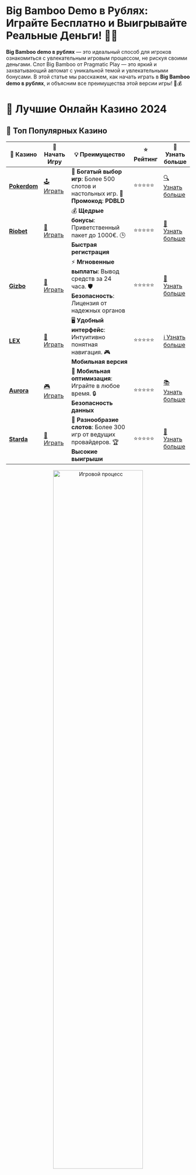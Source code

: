 # **Big Bamboo Demo в Рублях**: Играйте Бесплатно и Выигрывайте Реальные Деньги! 🎰💥

**Big Bamboo demo в рублях** — это идеальный способ для игроков ознакомиться с увлекательным игровым процессом, не рискуя своими деньгами. Слот Big Bamboo от Pragmatic Play — это яркий и захватывающий автомат с уникальной темой и увлекательными бонусами. В этой статье мы расскажем, как начать играть в **Big Bamboo demo в рублях**, и объясним все преимущества этой версии игры! 🎉💰

# 🎰 Лучшие Онлайн Казино 2024

## 🌟 Топ Популярных Казино

| 🎲 **Казино** | 🔗 **Начать Игру** | 💡 **Преимущество** | ⭐ **Рейтинг** | 🔗 **Узнать больше** |
|--------------|---------------------|---------------------|----------------|----------------------|
| [**Pokerdom**](https://brandplay.link/4k77v2yx) | [🕹️ Играть](https://brandplay.link/4k77v2yx) | 🎉 **Богатый выбор игр**: Более 500 слотов и настольных игр. 🎁 **Промокод**: **PDBLD** | ⭐⭐⭐⭐⭐ | [🔍 Узнать больше](https://brandplay.link/4k77v2yx) |
| [**Riobet**](https://brandplay.link/7xBLTPyj) | [🎰 Играть](https://brandplay.link/7xBLTPyj) | 💰 **Щедрые бонусы**: Приветственный пакет до 1000€. 🕒 **Быстрая регистрация** | ⭐⭐⭐⭐⭐ | [📖 Узнать больше](https://brandplay.link/7xBLTPyj) |
| [**Gizbo**](https://brandplay.link/bprXw4YV) | [🎲 Играть](https://brandplay.link/bprXw4YV) | ⚡ **Мгновенные выплаты**: Вывод средств за 24 часа. 🛡️ **Безопасность**: Лицензия от надежных органов | ⭐⭐⭐⭐⭐ | [📝 Узнать больше](https://brandplay.link/bprXw4YV) |
| [**LEX**](https://brandplay.link/zW4hdDFV) | [🤑 Играть](https://brandplay.link/zW4hdDFV) | 🖥️ **Удобный интерфейс**: Интуитивно понятная навигация. 🎮 **Мобильная версия** | ⭐⭐⭐⭐⭐ | [ℹ️ Узнать больше](https://brandplay.link/zW4hdDFV) |
| [**Aurora**](https://10trafic-stat2.com/click/668546556bcc6313411604bd/6766/13032/subaccount) | [🎮 Играть](https://10trafic-stat2.com/click/668546556bcc6313411604bd/6766/13032/subaccount) | 📱 **Мобильная оптимизация**: Играйте в любое время. 🔒 **Безопасность данных** | ⭐⭐⭐⭐⭐ | [📚 Узнать больше](https://10trafic-stat2.com/click/668546556bcc6313411604bd/6766/13032/subaccount) |
| [**Starda**](https://brandplay.link/fB7xwRFL) | [🎯 Играть](https://brandplay.link/fB7xwRFL) | 🎰 **Разнообразие слотов**: Более 300 игр от ведущих провайдеров. 🏆 **Высокие выигрыши** | ⭐⭐⭐⭐⭐ | [🔎 Узнать больше](https://brandplay.link/fB7xwRFL) |

<div align="center">
    <img src="https://i.pinimg.com/originals/87/9e/b9/879eb9354dd0699582408b68f2e253b2.gif" alt="Игровой процесс" width="70%">
</div>

## 💎 Лучшие Бонусы и Акции

| 🎲 **Казино** | 🔗 **Начать Игру** | 💡 **Преимущество** | ⭐ **Рейтинг** | 🔗 **Узнать больше** |
|--------------|---------------------|---------------------|----------------|----------------------|
| [**Kometa**](https://brandplay.link/8ZymQJV8) | [🎰 Играть](https://brandplay.link/8ZymQJV8) | 🎁 **Эксклюзивные бонусы**: Регулярные акции и промо. 🔄 **Программы лояльности** | ⭐⭐⭐⭐☆ | [🔍 Узнать больше](https://brandplay.link/8ZymQJV8) |
| [**R7**](https://brandplay.link/bMd3Yjsw) | [🕹️ Играть](https://brandplay.link/bMd3Yjsw) | 🕒 **Круглосуточная поддержка**: Всегда на связи. 💸 **Высокие лимиты** | ⭐⭐⭐⭐☆ | [📖 Узнать больше](https://brandplay.link/bMd3Yjsw) |
| [**7K**](https://brandplay.link/BvQyFShp) | [🎲 Играть](https://brandplay.link/BvQyFShp) | 🌟 **Эксклюзивные бонусы**: Только для VIP игроков. 🎉 **Сезонные акции** | ⭐⭐⭐⭐☆ | [📝 Узнать больше](https://brandplay.link/BvQyFShp) |
| [**Kent**](https://brandplay.link/Fv2WP3js) | [🤑 Играть](https://brandplay.link/Fv2WP3js) | 📈 **Высокий RTP**: Более 98%. 💼 **Профессиональная поддержка** | ⭐⭐⭐⭐☆ | [ℹ️ Узнать больше](https://brandplay.link/Fv2WP3js) |
| [**1Xslots**](https://brandplay.link/hSB1khtr) | [🎮 Играть](https://brandplay.link/hSB1khtr) | 🎉 **Множество акций**: Еженедельные бонусы и турниры. 🛡️ **Безопасность** | ⭐⭐⭐⭐☆ | [📚 Узнать больше](https://brandplay.link/hSB1khtr) |
| [**Gama**](https://brandplay.link/j6NMKsDz) | [🎯 Играть](https://brandplay.link/j6NMKsDz) | 🔍 **Интуитивный интерфейс**: Легкость использования. 🏅 **Престижные турниры** | ⭐⭐⭐⭐☆ | [🔎 Узнать больше](https://brandplay.link/j6NMKsDz) |

<div align="center">
    <img src="https://i.pinimg.com/originals/87/9e/b9/879eb9354dd0699582408b68f2e253b2.gif" alt="Игровой процесс" width="70%">
</div>

## 🚀 Быстрые Выигрыши и Поддержка

| 🎲 **Казино** | 🔗 **Начать Игру** | 💡 **Преимущество** | ⭐ **Рейтинг** | 🔗 **Узнать больше** |
|--------------|---------------------|---------------------|----------------|----------------------|
| [**Onion**](https://brandplay.link/zBGRVpQ9) | [🎰 Играть](https://brandplay.link/zBGRVpQ9) | 🤑 **Низкие ставки**: Идеально для начинающих. 🔄 **Быстрые выводы** | ⭐⭐⭐⭐☆ | [🔍 Узнать больше](https://brandplay.link/zBGRVpQ9) |
| [**Чемпион**](https://temon-gter.cfd/go/lRq?p80412p304504pcc44t17455) | [🕹️ Играть](https://temon-gter.cfd/go/lRq?p80412p304504pcc44t17455) | 🏅 **Лояльная программа**: Награды за активность. 🎁 **Ежемесячные бонусы** | ⭐⭐⭐⭐☆ | [📖 Узнать больше](https://temon-gter.cfd/go/lRq?p80412p304504pcc44t17455) |
| [**Vavada**](https://vavadapartner.pro/?promo=ea5c9275-6854-4505-94fc-95ab18221945-linkb2) | [🎲 Играть](https://vavadapartner.pro/?promo=ea5c9275-6854-4505-94fc-95ab18221945-linkb2) | 🚀 **Быстрая регистрация**: Начните играть мгновенно. 🔐 **Безопасные транзакции** | ⭐⭐⭐⭐☆ | [📝 Узнать больше](https://vavadapartner.pro/?promo=ea5c9275-6854-4505-94fc-95ab18221945-linkb2) |
| [**Friends**](https://gofriends.kim/linkb2) | [🤑 Играть](https://gofriends.kim/linkb2) | 🤝 **Социальные игры**: Играйте с друзьями. 🌐 **Мультиплатформенность** | ⭐⭐⭐⭐☆ | [ℹ️ Узнать больше](https://gofriends.kim/linkb2) |
| [**1WIN**](https://brandplay.link/smXVpBbG) | [🎮 Играть](https://brandplay.link/smXVpBbG) | 🏆 **Спортивные ставки**: Широкий выбор видов спорта. 💵 **Высокие коэффициенты** | ⭐⭐⭐⭐☆ | [📚 Узнать больше](https://brandplay.link/smXVpBbG) |
| [**Drip**](https://drp-ircp01.com/c07e6a3db) | [🎯 Играть](https://drp-ircp01.com/c07e6a3db) | 🌐 **Инновационные игры**: Новейшие игровые технологии. 🛡️ **Высокая безопасность** | ⭐⭐⭐⭐☆ | [🔎 Узнать больше](https://drp-ircp01.com/c07e6a3db) |
| [**JoyCasino**](https://rpc30.call2me.pro/?/ru/registration?apkpop=0&partner=p24970p3291217pc98f) | [🎰 Играть](https://rpc30.call2me.pro/?/ru/registration?apkpop=0&partner=p24970p3291217pc98f) | 🎁 **Приятные бонусы**: Ежедневные акции и подарки. 🕹️ **Разнообразие игр** | ⭐⭐⭐⭐☆ | [🔍 Узнать больше](https://rpc30.call2me.pro/?/ru/registration?apkpop=0&partner=p24970p3291217pc98f) |

<div align="center">
    <img src="https://i.pinimg.com/originals/87/9e/b9/879eb9354dd0699582408b68f2e253b2.gif" alt="Игровой процесс" width="70%">
</div>
---

✨ **Выбирайте лучшее казино для себя и наслаждайтесь игрой! Удачи!** ✨
![Big Bamboo Demo в Рублях](https://i.pinimg.com/originals/a9/29/6e/a9296ea1cf6a7c20a985e593451f0323.png)

### Что Такое **Big Bamboo Demo в Рублях**? 🤔

**Big Bamboo demo в рублях** — это демо-версия популярного слота **Big Bamboo**, в которой используется виртуальная валюта (рубли), что позволяет игрокам бесплатно пробовать игру без реальных финансовых рисков. Игра предоставляется в полном объеме, с доступом ко всем функциям, но вместо реальных денег используются демо-рубли. Это отличный способ изучить игру, протестировать стратегии и наслаждаться процессом, не вкладывая деньги! 🎮💸

### Преимущества **Big Bamboo Demo в Рублях** 🎁

1. **Безопасность и комфорт** 🛡️  
   Вы можете играть без страха потерять деньги. Все ставки делаются в демо-рублях, что позволяет протестировать игру без финансовых рисков.

2. **Ознакомление с механикой игры** 🔍  
   Демо-версия позволяет игрокам изучить все особенности игрового автомата, его бонусы, символы и фишки, не спешить с реальными ставками.

3. **Развлечение без вложений** 🎉  
   **Big Bamboo demo в рублях** — это способ по-настоящему наслаждаться игрой без необходимости тратить деньги. Это идеальная альтернатива для новичков, желающих попробовать слоты перед тем, как начать игру на реальные деньги.

4. **Тестирование стратегий** 💡  
   Вы можете смело пробовать различные стратегии игры, не беспокоясь о последствиях. Это отличный способ понять, как работает слот и какие комбинации приносят прибыль.

### Как Играть в **Big Bamboo Demo в Рублях**? 🏁

Чтобы начать играть в **Big Bamboo demo в рублях**, следуйте этим шагам:

1. **Выберите онлайн-казино** 🌐  
   Найдите платформу, которая предлагает демо-версию слота **Big Bamboo**. Многие онлайн-казино предлагают бесплатный доступ к демо-играм.

2. **Запустите игру** 🎮  
   После регистрации на платформе выберите слот **Big Bamboo** и выберите демо-режим. Игровой автомат загрузится, и вы сможете начать играть с виртуальными рублями.

3. **Понять правила** 📜  
   Перед началом игры ознакомьтесь с правилами и таблицей выплат слота. В демо-режиме вы получите доступ ко всем особенностям игры, включая бонусные раунды и специальные символы.

4. **Наслаждайтесь игрой** 😎  
   Включайтесь в процесс, пробуйте различные ставки и наслаждайтесь возможностью выиграть виртуальные деньги в **Big Bamboo demo в рублях**!

### Зачем Играть в **Big Bamboo Demo в Рублях**? 🎰

1. **Без рисков** 🛡️  
   Это возможность насладиться игрой без вложений и рисков для вашего бюджета. Вы можете не волноваться о потере денег, что делает демо-режим идеальным для новичков.

2. **Изучите все особенности игры** 📚  
   В демо-режиме вы сможете понять все функции слота: от базовых спинов до бонусных игр и множителей. Это поможет вам подготовиться к игре на реальные деньги.

3. **Увлекательный игровой процесс** 🤑  
   **Big Bamboo** — это захватывающий слот с красивой графикой и уникальными бонусами. Демо-версия позволяет насладиться всеми этими элементами без необходимости тратить деньги.

4. **Постепенный переход к играм на деньги** 💰  
   После того как вы почувствуете себя уверенно в демо-режиме, вы сможете перейти к игре на реальные деньги. Понимание механики игры позволит вам принимать более обоснованные решения и увеличит ваши шансы на успех.

### Где Найти **Big Bamboo Demo в Рублях**? 🌍

**Big Bamboo demo в рублях** доступно в многочисленных онлайн-казино, предлагающих демо-версии слотов от Pragmatic Play. Вот несколько популярных платформ:

- **1xSlots** — одно из лучших казино для игры в демо-режиме с рублями.
- **Вулкан** — предлагает демо-версии множества слотов, включая **Big Bamboo**.
- **Pin-Up Casino** — также имеет демо-режимы для разных слотов, включая этот.

Перед тем как начать игру, убедитесь, что казино лицензировано и надежно. Это гарантирует вам безопасность и комфортное времяпрепровождение.

### Заключение: Играй в **Big Bamboo Demo в Рублях** и Получай Удовольствие Без Риска! 🎉💰

**Big Bamboo demo в рублях** — это отличная возможность для новичков и опытных игроков попробовать слот, не рискуя деньгами. Это увлекательный и безопасный способ погрузиться в мир онлайн-игр, понять механизмы работы слота и развлекаться без вложений. Начните играть прямо сейчас и наслаждайтесь всеми преимуществами демо-версии! 🏆🎰

Пробуйте слоты, учитесь на ошибках, и, возможно, скоро вы будете готовы переходить к игре на реальные деньги! 🌟💸
